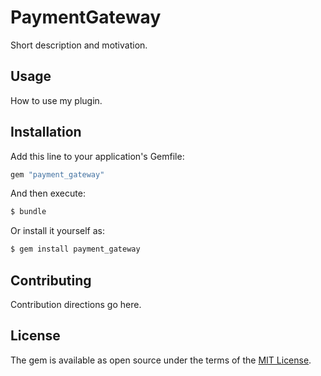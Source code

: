 # PaymentGateway
Short description and motivation.

## Usage
How to use my plugin.

## Installation
Add this line to your application's Gemfile:

```ruby
gem "payment_gateway"
```

And then execute:
```bash
$ bundle
```

Or install it yourself as:
```bash
$ gem install payment_gateway
```

## Contributing
Contribution directions go here.

## License
The gem is available as open source under the terms of the [MIT License](https://opensource.org/licenses/MIT).
